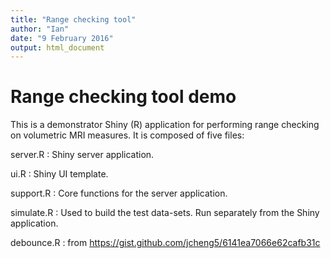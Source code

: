 ```yaml
---
title: "Range checking tool"
author: "Ian"
date: "9 February 2016"
output: html_document
---
```


# Range checking tool demo

This is a demonstrator Shiny (R) application for performing range checking on
volumetric MRI measures. It is composed of five files:

server.R
: Shiny server application.

ui.R
: Shiny UI template.

support.R
: Core functions for the server application.

simulate.R
: Used to build the test data-sets. Run separately from the Shiny application.

debounce.R
: from https://gist.github.com/jcheng5/6141ea7066e62cafb31c
